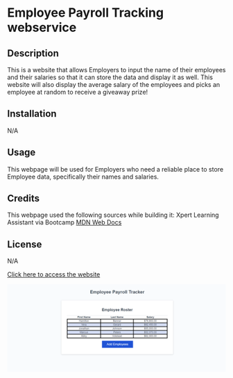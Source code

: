 # Employee Payroll Tracking webservice

## Description

This is a website that allows Employers to input the name of their employees and their salaries so that it can store the data and display it as well.
This website will also display the average salary of the employees and picks an employee at random to receive a giveaway prize!


## Installation

N/A

## Usage

This webpage will be used for Employers who need a reliable place to store Employee data, specifically their names and salaries.

## Credits

This webpage used the following sources while building it:
Xpert Learning Assistant via Bootcamp
[MDN Web Docs](https://developer.mozilla.org/en-US/)

## License

N/A

[Click here to access the website](https://atengelsgjerd.github.io/ATEportfolio/)

![Employee Payroll Tracker](/Assets/images/Employee.payroll.tracker.png)
